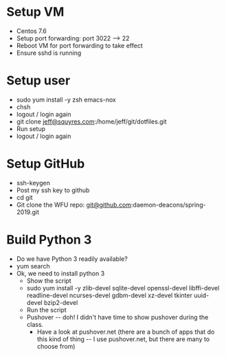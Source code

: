 # Setup VM

* Centos 7.6
* Setup port forwarding: port 3022 --> 22
* Reboot VM for port forwarding to take effect
* Ensure sshd is running

# Setup user

* sudo yum install -y zsh emacs-nox
* chsh
* logout / login again
* git clone jeff@squyres.com:/home/jeff/git/dotfiles.git
* Run setup
* logout / login again

# Setup GitHub

* ssh-keygen
* Post my ssh key to github
* cd git
* Git clone the WFU repo: git@github.com:daemon-deacons/spring-2019.git

# Build Python 3

* Do we have Python 3 readily available?
* yum search
* Ok, we need to install python 3
  * Show the script
  * sudo yum install -y zlib-devel sqlite-devel openssl-devel libffi-devel readline-devel ncurses-devel gdbm-devel xz-devel tkinter uuid-devel bzip2-devel
  * Run the script
  * Pushover -- doh!  I didn't have time to show pushover during the class.
    * Have a look at pushover.net (there are a bunch of apps that do this kind of thing -- I use pushover.net, but there are many to choose from)
